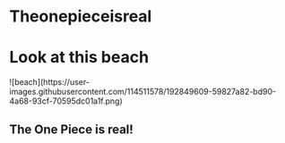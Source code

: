 # Theonepieceisreal
<h1>Look at this beach  </h1>
![beach](https://user-images.githubusercontent.com/114511578/192849609-59827a82-bd90-4a68-93cf-70595dc01a1f.png)

<h2>The One Piece is real!</h2>

